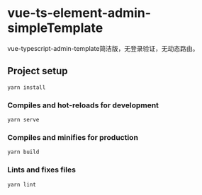 # vue-ts-element-admin-simpleTemplate
vue-typescript-admin-template简洁版，无登录验证，无动态路由。
## Project setup
```
yarn install
```

### Compiles and hot-reloads for development
```
yarn serve
```

### Compiles and minifies for production
```
yarn build
```

### Lints and fixes files
```
yarn lint
```